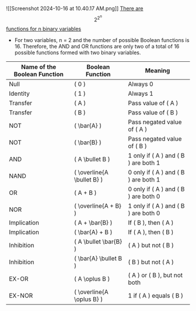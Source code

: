 ![[Screenshot 2024-10-16 at 10.40.17 AM.png]]
<u>There are</u> $$2^{2^n}$$ <u>functions for n binary variables</u>

* For two variables, n = 2 and the number of possible Boolean functions is 16. Therefore, the AND and OR functions are only two of a total of 16 possible functions formed with two binary variables.

| Name of the Boolean Function | Boolean Function             | Meaning                                  |
| ---------------------------- | ---------------------------- | ---------------------------------------- |
| Null                         | \( 0 \)                      | Always 0                                 |
| Identity                     | \( 1 \)                      | Always 1                                 |
| Transfer                     | \( A \)                      | Pass value of \( A \)                    |
| Transfer                     | \( B \)                      | Pass value of \( B \)                    |
| NOT                          | \( \bar{A} \)                | Pass negated value of \( A \)            |
| NOT                          | \( \bar{B} \)                | Pass negated value of \( B \)            |
| AND                          | \( A \bullet B \)            | 1 only if \( A \) and \( B \) are both 1 |
| NAND                         | \( \overline{A \bullet B} \) | 0 only if \( A \) and \( B \) are both 1 |
| OR                           | \( A + B \)                  | 0 only if \( A \) and \( B \) are both 0 |
| NOR                          | \( \overline{A + B} \)       | 1 only if \( A \) and \( B \) are both 0 |
| Implication                  | \( A + \bar{B} \)            | If \( B \), then \( A \)                 |
| Implication                  | \( \bar{A} + B \)            | If \( A \), then \( B \)                 |
| Inhibition                   | \( A \bullet \bar{B} \)      | \( A \) but not \( B \)                  |
| Inhibition                   | \( \bar{A} \bullet B \)      | \( B \) but not \( A \)                  |
| EX-OR                        | \( A \oplus B \)             | \( A \) or \( B \), but not both         |
| EX-NOR                       | \( \overline{A \oplus B} \)  | 1 if \( A \) equals \( B \)              |
